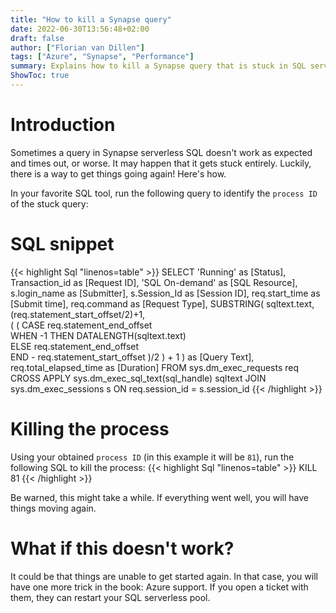 ```yaml
---
title: "How to kill a Synapse query"
date: 2022-06-30T13:56:48+02:00
draft: false
author: ["Florian van Dillen"]
tags: ["Azure", "Synapse", "Performance"]
summary: Explains how to kill a Synapse query that is stuck in SQL serverless pool.
ShowToc: true
---
```


# Introduction
Sometimes a query in Synapse serverless SQL doesn't work as expected and times out, or worse. It may happen that it gets stuck entirely. Luckily, there is a way to get things going again! Here's how.

In your favorite SQL tool, run the following query to identify the `process ID` of the stuck query:

# SQL snippet
{{< highlight Sql "linenos=table" >}}
	SELECT 
	    'Running' as [Status],
        Transaction_id as [Request ID],
        'SQL On-demand' as [SQL Resource],
        s.login_name as [Submitter],
        s.Session_Id as [Session ID],
        req.start_time as [Submit time],
        req.command as [Request Type],
    SUBSTRING(
	        sqltext.text, 
	        (req.statement_start_offset/2)+1,   
	        (
	            (
	                CASE req.statement_end_offset  
	                    WHEN -1 THEN DATALENGTH(sqltext.text)  
	                    ELSE req.statement_end_offset  
	                END - req.statement_start_offset
	            )/2
	        ) + 1
	    ) as [Query Text],
	    req.total_elapsed_time as [Duration]
	FROM 
	    sys.dm_exec_requests req
	    CROSS APPLY sys.dm_exec_sql_text(sql_handle) sqltext
	    JOIN sys.dm_exec_sessions s ON req.session_id = s.session_id 
{{< /highlight >}}

# Killing the process
Using your obtained `process ID` (in this example it will be `81`), run the following SQL to kill the process:
{{< highlight Sql "linenos=table" >}}
KILL 81
{{< /highlight >}}

Be warned, this might take a while. If everything went well, you will have things moving again.

# What if this doesn't work?
It could be that things are unable to get started again. In that case, you will have one more trick in the book: Azure support. If you open a ticket with them, they can restart your SQL serverless pool.